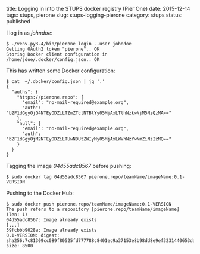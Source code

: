 title: Logging in into the STUPS docker registry (Pier One)
date: 2015-12-14
tags: stups, pierone
slug: stups-logging-pierone
category: stups
status: published

I log in as *johndoe*:

    $ ./venv-py3.4/bin/pierone login --user johndoe
    Getting OAuth2 token "pierone".. OK
    Storing Docker client configuration in /home/jdoe/.docker/config.json.. OK

This has written some Docker configuration:

    $ cat  ~/.docker/config.json | jq '.'
    {
      "auths": {
        "https://pierone.repo": {
          "email": "no-mail-required@example.org",
          "auth": "b2F1dGgyOjQ4NTEyODZiLTZmZTctNTBlYy05MjAxLTlhNzkwNjM5NzQzMA=="
        },
        "null": {
          "email": "no-mail-required@example.org",
          "auth": "b2F1dGgyOjM2NTEyODZiLTUwNDUtZWIyMy05MjAxLWVhNzYwNmZiNzIzMQ=="
        }
      }
    }

Tagging the image *04d55adc8567* before pushing:

    $ sudo docker tag 04d55adc8567 pierone.repo/teamName/imageName:0.1-VERSION

Pushing to the Docker Hub:

    $ sudo docker push pierone.repo/teamName/imageName:0.1-VERSION
    The push refers to a repository [pierone.repo/teamName/imageName] (len: 1)
    04d55adc8567: Image already exists 
    [...]
    59fcbbb9028a: Image already exists 
    0.1-VERSION: digest: sha256:7c81309cc089f80525fd777788c8401ec9a37153e8b98dd8e9ef3231440653da size: 8500